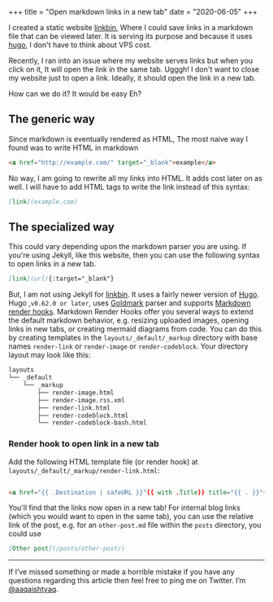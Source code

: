 +++
title = "Open markdown links in a new tab"
date = "2020-06-05"
+++

I created a static website [linkbin](https://linkbin.aaqa.dev/), Where I could save links in a markdown file that can be viewed later.
It is serving its purpose and because it uses [hugo](https://gohugo.io/), I don't have to think about VPS cost.

Recently, I ran into an issue where my website serves links but when you click on it, It will open the link in the same tab. Ugggh! I don't want to close my website just to open a link. Ideally, it should open the link in a new tab.

How can we do it? It would be easy Eh?

## The generic way

Since markdown is eventually rendered as HTML, The most naive way I found was to write HTML in markdown

```html
<a href="http://example.com/" target="_blank">example</a>
```

No way, I am going to rewrite all my links into HTML. It adds cost later on as well. I will have to add HTML tags to write the link instead of this syntax:

```markdown
[link](example.com)
```

## The specialized way

This could vary depending upon the markdown parser you are using.
If you're using Jekyll, like this website, then you can use the following syntax to open links in a new tab.

```markdown
[link](url){:target="_blank"}
```

But, I am not using Jekyll for [linkbin](https://linkbin.aaqa.dev). It uses a fairly newer version of [Hugo](httpsP://gohugo.io). Hugo ,`v0.62.0 or later`, uses [Goldmark](https://github.com/yuin/goldmark) parser and supports [Markdown render hooks](https://gohugo.io/templates/render-hooks/). Markdown Render Hooks offer you several ways to extend the default markdown behavior, e.g. resizing uploaded images, opening links in new tabs, or creating mermaid diagrams from code. You can do this by creating templates in the `layouts/_default/_markup` directory with base names `render-link` or `render-image` or `render-codeblock`. Your directory layout may look like this:

```bash
layouts
└── _default
    └── _markup
        ├── render-image.html
        ├── render-image.rss.xml
        ├── render-link.html
        ├── render-codeblock.html
        └── render-codeblock-bash.html
```

### Render hook to open link in a new tab

Add the following HTML template file (or render hook) at `layouts/_default/_markup/render-link.html`:

```html

<a href="{{ .Destination | safeURL }}"{{ with .Title}} title="{{ . }}"{{ end }}{{ if strings.HasPrefix .Destination "http" }} target="_blank" rel="noopener"{{ end }}>{{ .Text | safeHTML }}</a>
```

You'll find that the links now open in a new tab!
For internal blog links (which you would want to open in the same tab), you can use the relative link of the post, e.g. for an `other-post.md` file within the `posts` directory, you could use

```markdown
[Other post](/posts/other-post/)
```

---
If I’ve missed something or made a horrible mistake if you have any questions regarding this article then feel free to ping me on Twitter. I’m
[@aaqaishtyaq](https://twitter.com/aaqaishtyaq).

